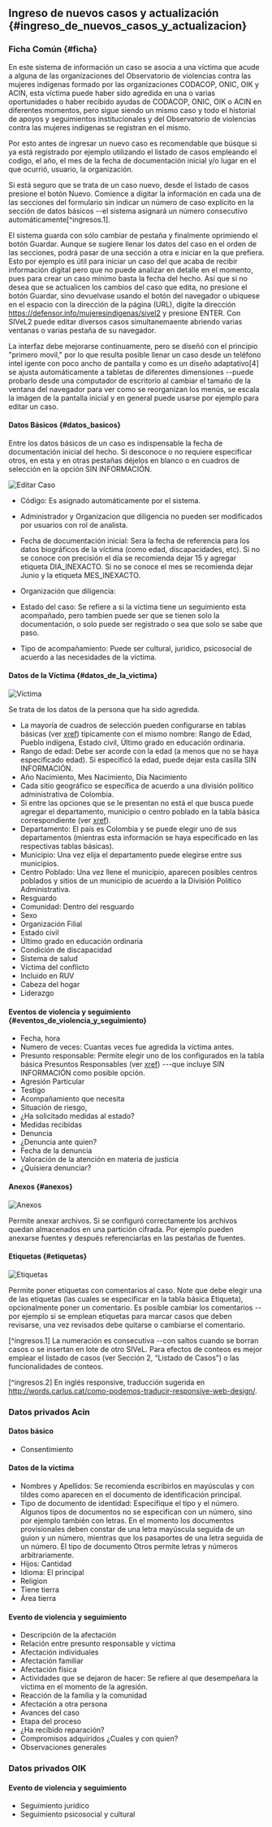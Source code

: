 
## Ingreso de nuevos casos y actualización  {#ingreso_de_nuevos_casos_y_actualizacion}
 
### Ficha Común  {#ficha}

En este sistema de información un caso se asocia a una  víctima que acude a 
alguna de las organizaciones del  Observatorio de violencias contra las mujeres 
indígenas formado por las organizaciones CODACOP, ONIC, OIK y ACIN, esta víctima 
puede haber sido agredida en una o varias oportunidades o haber recibido ayudas de 
CODACOP, ONIC, OIK o ACIN  en diferentes momentos, pero sigue siendo un mismo caso 
y todo el historial de apoyos y seguimientos institucionales y del Observatorio de 
violencias contra las mujeres indígenas se registran en el mismo.

Por esto antes de ingresar un nuevo caso es recomendable que búsque si ya está 
registrado por ejemplo utilizando el listado de casos empleando el codigo, el año, 
el mes de la fecha de documentación inicial y/o lugar en el que ocurrió, usuario, 
la organización.

Si está seguro que se trata de un caso nuevo, desde el listado de casos presione 
el botón Nuevo. Comience a digitar la información en cada una de las secciones 
del formulario sin indicar un número de caso explícito en la sección de datos 
básicos --el sistema asignará un número consecutivo automáticamente[^ingresos.1].

El sistema guarda con sólo cambiar de pestaña y finalmente oprimiendo el botón 
Guardar.  Aunque se sugiere llenar los datos del caso en el orden de las secciones, 
podrá pasar de una sección a otra e iniciar en la que prefiera. Esto por ejemplo 
es útil para iniciar un caso del que acaba de recibir información digital pero 
que no puede analizar en detalle en el momento, pues para crear un caso mínimo 
basta la fecha del hecho.
Así que si no desea que se actualicen los cambios del caso que edita, no presione el 
botón Guardar, sino devuelvase usando el botón del navegador o ubiquese en el 
espacio con la dirección de la página (URL), digite la dirección 
<https://defensor.info/mujeresindigenas/sivel2> y presione ENTER.
Con SIVeL2 puede editar diversos casos simultanemaente abriendo varias ventanas o
varias pestaña de su navegador.

La interfaz debe mejorarse continuamente, pero se diseñó con el principio 
"primero movil," por lo que resulta posible llenar un caso desde un teléfono intel
igente con poco ancho de pantalla y como es un diseño adaptativo[4] se ajusta 
automáticamente a tabletas de diferentes dimensiones --puede probarlo desde una 
computador de escritorio al cambiar el tamaño de la ventana del navegador para ver 
como se reorganizan los menús, se escala la imágen de la pantalla inicial y en 
general puede usarse por ejemplo para editar un caso.

#### Datos Básicos {#datos_basicos}

Entre los datos básicos de un caso es indispensable la fecha de documentación 
inicial del hecho. Si desconoce o no requiere especificar otros, en esta y en 
otras pestañas déjelos en blanco o en cuadros de selección en la opción 
SIN INFORMACIÓN.

![Editar Caso](img/editar_caso.png)

* Código: Es asignado automáticamente por el sistema.

* Administrador y Organizacion que diligencia no pueden ser modificados por 
usuarios con rol de analista.

* Fecha de documentación inicial:  Sera la fecha de referencia para los datos 
biográficos de la víctima (como edad, discapacidades, etc).  Si no se conoce
con precisión el día se recomienda dejar 15 y agregar etiqueta DIA_INEXACTO.
Si no se conoce el mes se recomienda dejar Junio y la etiqueta MES_INEXACTO.

* Organización que diligencia:   

* Estado del caso: Se refiere a si la víctima tiene un seguimiento esta acompañado, 
pero tambien puede ser que se tienen solo la documentación, o solo puede ser 
registrado o sea que solo se sabe que paso.    

* Tipo de acompañamiento: Puede ser cultural, juridico, psicosocial de acuerdo a 
las necesidades de la víctima.

#### Datos de la Víctima {#datos_de_la_victima}

![Víctima](img/victima.png)

Se trata de los datos de la persona que ha sido agredida.

* La mayoría de cuadros de selección pueden configurarse en tablas básicas 
(ver  [xref](#tablas_basicas)) típicamente con el mismo nombre: Rango de Edad, 
Pueblo indígena, Estado civil, Último grado en educación ordinaria.
* Rango de edad: Debe ser acorde con la edad (a menos que no se haya especificado 
edad). Si especificó la edad, puede dejar esta casilla SIN INFORMACIÓN.
* Año Nacimiento, Mes Nacimiento, Día Nacimiento
* Cada sitio geográfico se específica de acuerdo a una división político 
administrativa de Colombia.
* Si entre las opciones que se le presentan no está el que busca puede agregar el 
departamento, municipio o centro poblado en la tabla básica correspondiente (ver 
[xref](#tablas_basicas)).
* Departamento: El país es Colombia y se puede elegir uno de sus departamentos 
(mientras esta información se haya especificado en las respectivas tablas básicas).
* Municipio: Una vez elija el departamento puede elegirse entre sus municipios.
* Centro Poblado: Una vez llene el municipio, aparecen posibles centros poblados 
y sitios de un municipio de acuerdo a la División Político Administrativa.
* Resguardo 
* Comunidad: Dentro del resguardo
* Sexo
* Organización Filial
* Estado civil
* Último grado en educación ordinaria
* Condición de discapacidad
* Sistema de salud
* Víctima del conflicto
* Incluido en RUV
* Cabeza del hogar
* Liderazgo

#### Eventos de violencia y seguimiento {#eventos_de_violencia_y_seguimiento}

* Fecha, hora
* Numero de veces: Cuantas veces fue agredida la víctima antes.
* Presunto responsable: Permite elegir uno de los configurados en la tabla básica 
Presuntos Responsables (ver [xref](#tablas_basicas)) ---que incluye SIN INFORMACIÓN 
como posible opción.
* Agresión Particular
* Testigo
* Acompañamiento que necesita
* Situación de riesgo, 
* ¿Ha solicitado medidas al estado?
* Medidas recibidas 
* Denuncia
* ¿Denuncia ante quien?
* Fecha de la denuncia 
* Valoración de la atención en materia de justicia
* ¿Quisiera denunciar?

#### Anexos {#anexos}

![Anexos](img/anexos.png)

Permite anexar archivos. Si se configuró correctamente los archivos quedan 
almacenados en una partición cifrada. Por ejemplo pueden anexarse fuentes y 
después referenciarlas en las pestañas de fuentes.

#### Etiquetas {#etiquetas}

 ![Etiquetas](img/etiquetas.png)
 
 Permite poner etiquetas con comentarios al caso. Note que debe elegir una de las 
etiquetas (las cuales se especificar en la tabla básica Etiqueta), opcionalmente 
poner un comentario. Es posible cambiar los comentarios --por ejemplo si se emplean 
etiquetas para marcar casos que deben revisarse, una vez revisados debe quitarse o 
cambiarse el comentario.

[^ingresos.1] La numeración es consecutiva --con saltos cuando se borran casos o se 
insertan en lote de otro SIVeL. Para efectos de conteos es mejor emplear el 
listado de casos (ver Sección 2, “Listado de Casos”) o las funcionalidades de conteos.

[^ingresos.2] En inglés responsive, traducción sugerida en 
http://words.carlus.cat/como-podemos-traducir-responsive-web-design/.


### Datos privados Acin

#### Datos básico
* Consentimiento

#### Datos de la víctima
* Nombres y Apellidos: Se recomienda escribirlos en mayúsculas y con tildes como 
  aparecen en el documento de identificación principal.
* Tipo de documento de identidad:  Especifique el tipo y el número. Algunos tipos 
  de documentos no se especifican con un número, sino por ejemplo también con letras. 
  En el momento los documentos provisionales deben constar de una letra mayúscula 
  seguida de un guion y un número, mientras que los pasaportes de una letra seguida 
  de un número. El tipo de documento Otros permite letras y números arbitrariamente.
* Hijos: Cantidad
* Idioma: El principal
* Religion 
* Tiene tierra 
* Área tierra 

#### Evento de violencia y seguimiento
* Descripción de la afectación
* Relación entre presunto responsable y víctima
* Afectación individuales
* Afectación familiar
* Afectación física
* Actividades que se dejaron de hacer: Se refiere al que desempeñara la víctima en el 
  momento de la agresión.
* Reacción de la familia y la comunidad
* Afectación a otra persona
* Avances del caso
* Etapa del proceso
* ¿Ha recibido reparación?
* Compromisos adquiridos ¿Cuales y con quien?
* Observaciones generales


### Datos privados OIK

#### Evento de violencia y seguimiento
* Seguimiento jurídico
* Seguimiento psicosocial y cultural

